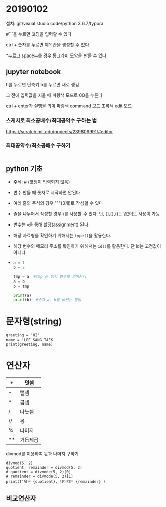 # 20190102

설치: git/visual studio code/python 3.6.7/typora

#```을 누르면 코딩을 입력할 수 있다

ctrl + 숫자를 누르면 제목칸을 생성할 수 있다

*누르고 space누를 경우 동그라미 모양을 만들 수 있다

## jupyter notebook

h를 누르면 단축키
b를 누르면 새로 생김

그 전에 입력값을 지울 때   파랑색 모드로  00을 누른다 

ctrl + enter가 실행을 의미 
파랑색  command 모드
초록색  edit 모드

###  스케치로 최소공배수/최대공약수 구하는 법

https://scratch.mit.edu/projects/239809991/#editor

### 최대공약수/최소공배수 구하기

```python

```

## python 기초

* 주석: # (코딩이 입력되지 않음)
* 변수 만들 때 숫자로 시작하면 안된다

* 여러 줄의 주석의 경우 """(3개)로 작성할 수 있다

* 줄을 나누어서 작성할 경우 \를 사용할 수 있다. 단, [],{},()는 \없이도 사용이 가능

* 변수는 `=`을 통해 할당(assignment) 된다.

* 해당 자료형을 확인하기 위해서는 `type()`을 활용한다.

* 해당 변수의 메모리 주소를 확인하기 위해서는 `id()`를 활용한다. 단 id는 고정값이 아니다

* ```python
  a = 1
  b = 2
  
  tmp = a  #tmp 는 임시 변수를 의미한다
  a = b
  b = tmp
  
  print(a)
  print(b)  #숫자 a, b를 바꾸는 방법
  ```

#  문자형(string)

```
greeting = 'HI'
name = 'LEE SANG TAEK'
print(greeting, name)
```

# 연산자

| +    | 덧셈     |
| ---- | -------- |
| -    | 뺄셈     |
| *    | 곱셈     |
| /    | 나눗셈   |
| //   | 몫       |
| %    | 나머지   |
| **   | 거듭제곱 |

divmod를 이용하여 몫과 나머지 구하기

```
divmod(5, 2)
quotient, remainder = divmod(5, 2)
# quotient = divmode(5, 2)[0]
# remainder = divmode(5, 2)[1]
print(f'몫은 {quotient}, 나머지는 {remainder}')
```

## 비교연산자